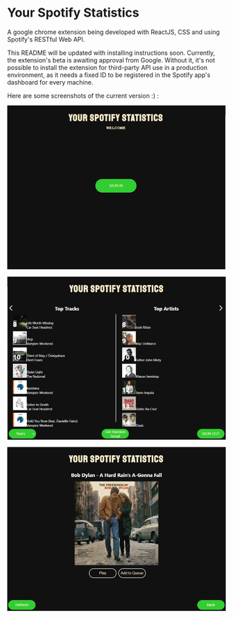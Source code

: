 # Your Spotify Statistics

A google chrome extension being developed with ReactJS, CSS and using Spotify's RESTful Web API. 

This README will be updated with installing instructions soon. Currently, the extension's beta is awaiting approval from Google. Without it, it's not possible to install the extension for third-party API use in a production environment, as it needs a fixed ID to be registered in the Spotify app's dashboard for every machine. 

Here are some screenshots of the current version :) :

![Signed Out Menu](/images/signedoutmenu.PNG?raw=true "Signed Out Menu") 

![Signed In Menu](/images/signedinmenu.PNG?raw=true "Signed In Menu")

![AOTD Menu](/images/aotdmenu.PNG?raw=true "AOTD Menu")

